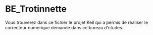 # BE_Trotinnette
Vous trouverez dans ce fichier le projet Keil qui a permis de realiser le correcteur numerique demande dans ce bureau d'etudes. 
